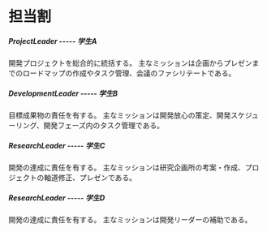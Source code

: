 # 担当割

##### ProjectLeader -----  学生A
開発プロジェクトを総合的に統括する。
主なミッションは企画からプレゼンまでのロードマップの作成やタスク管理、会議のファシリテートである。

##### DevelopmentLeader -----  学生B
目標成果物の責任を有する。
主なミッションは開発放心の策定、開発スケジューリング、開発フェーズ内のタスク管理である。

##### ResearchLeader -----  学生C
開発の達成に責任を有する。
主なミッションは研究企画所の考案・作成、プロジェクトの軸道修正、プレゼンである。

##### ResearchLeader -----  学生D
開発の達成に責任を有する。
主なミッションは開発リーダーの補助である。
